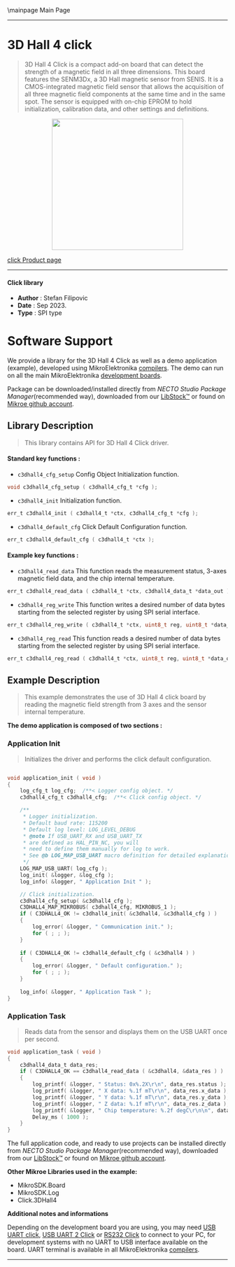 \mainpage Main Page

---
# 3D Hall 4 click

> 3D Hall 4 Click is a compact add-on board that can detect the strength of a magnetic field in all three dimensions. This board features the SENM3Dx, a 3D Hall magnetic sensor from SENIS. It is a CMOS-integrated magnetic field sensor that allows the acquisition of all three magnetic field components at the same time and in the same spot. The sensor is equipped with on-chip EPROM to hold initialization, calibration data, and other settings and definitions.

<p align="center">
  <img src="https://download.mikroe.com/images/click_for_ide/3dhall4_click.png" height=300px>
</p>

[click Product page](https://www.mikroe.com/3d-hall-4-click)

---


#### Click library

- **Author**        : Stefan Filipovic
- **Date**          : Sep 2023.
- **Type**          : SPI type


# Software Support

We provide a library for the 3D Hall 4 Click
as well as a demo application (example), developed using MikroElektronika
[compilers](https://www.mikroe.com/necto-studio).
The demo can run on all the main MikroElektronika [development boards](https://www.mikroe.com/development-boards).

Package can be downloaded/installed directly from *NECTO Studio Package Manager*(recommended way), downloaded from our [LibStock&trade;](https://libstock.mikroe.com) or found on [Mikroe github account](https://github.com/MikroElektronika/mikrosdk_click_v2/tree/master/clicks).

## Library Description

> This library contains API for 3D Hall 4 Click driver.

#### Standard key functions :

- `c3dhall4_cfg_setup` Config Object Initialization function.
```c
void c3dhall4_cfg_setup ( c3dhall4_cfg_t *cfg );
```

- `c3dhall4_init` Initialization function.
```c
err_t c3dhall4_init ( c3dhall4_t *ctx, c3dhall4_cfg_t *cfg );
```

- `c3dhall4_default_cfg` Click Default Configuration function.
```c
err_t c3dhall4_default_cfg ( c3dhall4_t *ctx );
```

#### Example key functions :

- `c3dhall4_read_data` This function reads the measurement status, 3-axes magnetic field data, and the chip internal temperature.
```c
err_t c3dhall4_read_data ( c3dhall4_t *ctx, c3dhall4_data_t *data_out );
```

- `c3dhall4_reg_write` This function writes a desired number of data bytes starting from the selected register by using SPI serial interface.
```c
err_t c3dhall4_reg_write ( c3dhall4_t *ctx, uint8_t reg, uint8_t *data_in, uint8_t len );
```

- `c3dhall4_reg_read` This function reads a desired number of data bytes starting from the selected register by using SPI serial interface.
```c
err_t c3dhall4_reg_read ( c3dhall4_t *ctx, uint8_t reg, uint8_t *data_out, uint8_t len );
```

## Example Description

> This example demonstrates the use of 3D Hall 4 click board by reading the magnetic field strength from 3 axes and the sensor internal temperature.

**The demo application is composed of two sections :**

### Application Init

> Initializes the driver and performs the click default configuration.

```c

void application_init ( void )
{
    log_cfg_t log_cfg;  /**< Logger config object. */
    c3dhall4_cfg_t c3dhall4_cfg;  /**< Click config object. */

    /** 
     * Logger initialization.
     * Default baud rate: 115200
     * Default log level: LOG_LEVEL_DEBUG
     * @note If USB_UART_RX and USB_UART_TX 
     * are defined as HAL_PIN_NC, you will 
     * need to define them manually for log to work. 
     * See @b LOG_MAP_USB_UART macro definition for detailed explanation.
     */
    LOG_MAP_USB_UART( log_cfg );
    log_init( &logger, &log_cfg );
    log_info( &logger, " Application Init " );

    // Click initialization.
    c3dhall4_cfg_setup( &c3dhall4_cfg );
    C3DHALL4_MAP_MIKROBUS( c3dhall4_cfg, MIKROBUS_1 );
    if ( C3DHALL4_OK != c3dhall4_init( &c3dhall4, &c3dhall4_cfg ) )
    {
        log_error( &logger, " Communication init." );
        for ( ; ; );
    }
    
    if ( C3DHALL4_OK != c3dhall4_default_cfg ( &c3dhall4 ) )
    {
        log_error( &logger, " Default configuration." );
        for ( ; ; );
    }
    
    log_info( &logger, " Application Task " );
}

```

### Application Task

> Reads data from the sensor and displays them on the USB UART once per second.

```c
void application_task ( void )
{
    c3dhall4_data_t data_res;
    if ( C3DHALL4_OK == c3dhall4_read_data ( &c3dhall4, &data_res ) )
    {
        log_printf( &logger, " Status: 0x%.2X\r\n", data_res.status );
        log_printf( &logger, " X data: %.1f mT\r\n", data_res.x_data );
        log_printf( &logger, " Y data: %.1f mT\r\n", data_res.y_data );
        log_printf( &logger, " Z data: %.1f mT\r\n", data_res.z_data );
        log_printf( &logger, " Chip temperature: %.2f degC\r\n\n", data_res.chip_temp );
        Delay_ms ( 1000 );
    }
}
```

The full application code, and ready to use projects can be installed directly from *NECTO Studio Package Manager*(recommended way), downloaded from our [LibStock&trade;](https://libstock.mikroe.com) or found on [Mikroe github account](https://github.com/MikroElektronika/mikrosdk_click_v2/tree/master/clicks).

**Other Mikroe Libraries used in the example:**

- MikroSDK.Board
- MikroSDK.Log
- Click.3DHall4

**Additional notes and informations**

Depending on the development board you are using, you may need
[USB UART click](https://www.mikroe.com/usb-uart-click),
[USB UART 2 Click](https://www.mikroe.com/usb-uart-2-click) or
[RS232 Click](https://www.mikroe.com/rs232-click) to connect to your PC, for
development systems with no UART to USB interface available on the board. UART
terminal is available in all MikroElektronika
[compilers](https://shop.mikroe.com/compilers).

---
